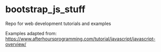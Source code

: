 # bootstrap_js_stuff
Repo for web development tutorials and examples

Examples adapted from: https://www.afterhoursprogramming.com/tutorial/javascript/javascript-overview/
